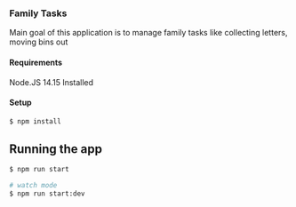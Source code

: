 ### Family Tasks
Main goal of this application is to manage family tasks like collecting letters, moving bins out


#### Requirements
Node.JS 14.15 Installed

#### Setup
```bash
$ npm install
```

## Running the app
```bash
$ npm run start

# watch mode
$ npm run start:dev
```